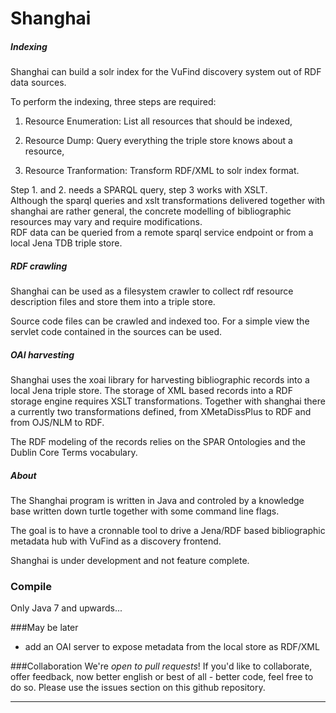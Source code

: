 

Shanghai
========

##### Indexing

  Shanghai can build a solr index for the VuFind discovery system
  out of RDF data sources. <br/>

  To perform the indexing, three steps are required:

  1. Resource Enumeration: List all resources that should be indexed,

  2. Resource Dump: Query everything the triple store knows about a resource,

  3. Resource Tranformation: Transform RDF/XML to solr index format.


Step 1. and 2. needs a SPARQL query, step 3 works with XSLT. <br/>
  Although the sparql queries and xslt transformations 
  delivered together with shanghai are rather general, 
  the concrete modelling of bibliographic resources may vary
  and require modifications.  
  RDF data can be queried from a remote sparql service endpoint
  or from a local Jena TDB triple store. 


##### RDF crawling

  Shanghai can be used as a filesystem crawler to collect rdf 
  resource description files and store them into a triple store.

  Source code files can be crawled and indexed too. For a simple
  view the servlet code contained in the sources can be used.

##### OAI harvesting

  Shanghai uses the xoai library for harvesting bibliographic
  records into a local Jena triple store. 
  The storage of XML based records into a RDF storage engine
  requires XSLT transformations.
  Together with shanghai there a currently two transformations
  defined, from XMetaDissPlus to RDF and from OJS/NLM to RDF.

  The RDF modeling of the records relies on the SPAR Ontologies
  and the Dublin Core Terms vocabulary.

##### About

  The Shanghai program is written in Java and controled by a 
  knowledge base written down turtle together with some 
  command line flags.

  The goal is to have a cronnable tool to drive a Jena/RDF based 
  bibliographic metadata hub with VuFind as a discovery frontend.

  Shanghai is under development and not feature complete.

### Compile
  
  Only Java 7 and upwards...

###May be later

  - add an OAI server to expose metadata from the local store as RDF/XML

###Collaboration
  We're *open to pull requests*! If you'd like to collaborate, 
  offer feedback, now better english or best of all - better code, 
  feel free to do so. 
  Please use the issues section on this github repository.

____________________________________________________________________________
